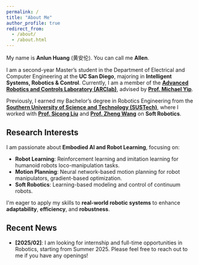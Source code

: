 ```yaml
---
permalink: /
title: "About Me"
author_profile: true
redirect_from: 
  - /about/
  - /about.html
---
```


My name is **Anlun Huang** (黄安伦). You can call me **Allen**.

I am a second-year Master’s student in the Department of Electrical and Computer Engineering at the **UC San Diego**, majoring in **Intelligent Systems, Robotics & Control**. Currently, I am a member of the **[Advanced Robotics and Controls Laboratory (ARClab)](https://ucsdarclab.com/)**, advised by **[Prof. Michael Yip](https://yip.eng.ucsd.edu/)**.

Previously, I earned my Bachelor’s degree in Robotics Engineering from the **[Southern University of Science and Technology (SUSTech)](https://www.sustech.edu.cn/en/)**, where I worked with **[Prof. Sicong Liu](https://www.sustech.edu.cn/en/faculties/liusicong.html)** and **[Prof. Zheng Wang](https://scholar.google.com/citations?hl=en&user=2NSTu2EAAAAJ&view_op=list_works&sortby=pubdate)** on **Soft Robotics**.


## **Research Interests**
I am passionate about **Embodied AI and Robot Learning**, focusing on:
- **Robot Learning**: Reinforcement learning and imitation learning for humanoid robots loco-manipulation tasks.
- **Motion Planning**: Neural network-based motion planning for robot manipulators, gradient-based optimization.
- **Soft Robotics**: Learning-based modeling and control of continuum robots.

I'm eager to apply my skills to **real-world robotic systems** to enhance **adaptability**, **efficiency**, and **robustness**.

## **Recent News**
- **[2025/02]**: I am looking for internship and full-time opportunities in Robotics, starting from Summer 2025. Please feel free to reach out to me if you have any openings!
